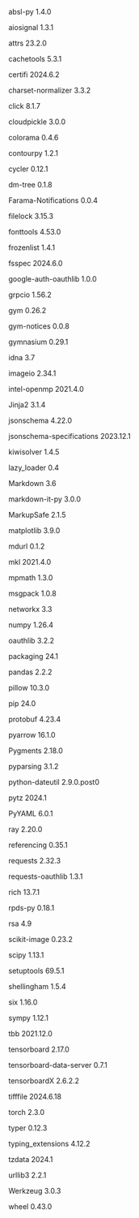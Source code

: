 
absl-py                   1.4.0 

aiosignal                 1.3.1 

attrs                     23.2.0 

cachetools                5.3.1 

certifi                   2024.6.2 

charset-normalizer        3.3.2 

click                     8.1.7 

cloudpickle               3.0.0 

colorama                  0.4.6 

contourpy                 1.2.1 

cycler                    0.12.1 

dm-tree                   0.1.8 

Farama-Notifications      0.0.4 

filelock                  3.15.3 

fonttools                 4.53.0 

frozenlist                1.4.1 

fsspec                    2024.6.0 

google-auth-oauthlib      1.0.0 

grpcio                    1.56.2 

gym                       0.26.2 

gym-notices               0.0.8 

gymnasium                 0.29.1 

idna                      3.7 

imageio                   2.34.1 

intel-openmp              2021.4.0 

Jinja2                    3.1.4 

jsonschema                4.22.0 

jsonschema-specifications 2023.12.1 

kiwisolver                1.4.5 

lazy_loader               0.4 

Markdown                  3.6 

markdown-it-py            3.0.0 

MarkupSafe                2.1.5 

matplotlib                3.9.0 

mdurl                     0.1.2 

mkl                       2021.4.0 

mpmath                    1.3.0 

msgpack                   1.0.8 

networkx                  3.3 

numpy                     1.26.4 

oauthlib                  3.2.2 

packaging                 24.1 

pandas                    2.2.2 

pillow                    10.3.0 

pip                       24.0 

protobuf                  4.23.4 

pyarrow                   16.1.0 

Pygments                  2.18.0 

pyparsing                 3.1.2 

python-dateutil           2.9.0.post0 

pytz                      2024.1 

PyYAML                    6.0.1 

ray                       2.20.0 

referencing               0.35.1 

requests                  2.32.3 

requests-oauthlib         1.3.1 

rich                      13.7.1 

rpds-py                   0.18.1 

rsa                       4.9 

scikit-image              0.23.2 

scipy                     1.13.1 

setuptools                69.5.1 

shellingham               1.5.4 

six                       1.16.0 

sympy                     1.12.1 

tbb                       2021.12.0 

tensorboard               2.17.0 

tensorboard-data-server   0.7.1 

tensorboardX              2.6.2.2 

tifffile                  2024.6.18 

torch                     2.3.0 

typer                     0.12.3 

typing_extensions         4.12.2 

tzdata                    2024.1 

urllib3                   2.2.1 

Werkzeug                  3.0.3 

wheel                     0.43.0 
